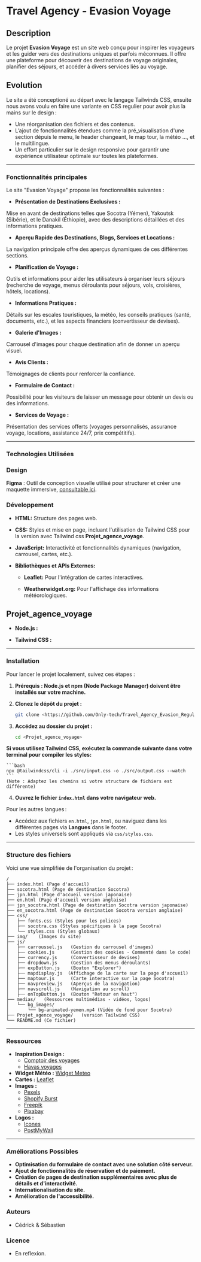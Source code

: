 # Travel Agency - Evasion Voyage

## Description

Le projet **Evasion Voyage** est un site web conçu pour inspirer les voyageurs et les guider vers des destinations uniques et parfois méconnues. Il offre une plateforme pour découvrir des destinations de voyage originales, planifier des séjours, et accéder à divers services liés au voyage.

## Evolution
Le site a été conceptioné au départ avec le langage Tailwinds CSS, ensuite nous avons voulu en faire une variante en CSS regulier pour avoir plus la mains sur le design :
- Une réorganisation des fichiers et des contenus.
- L’ajout de fonctionnalités étendues comme la pré_visualisation d'une section dépuis le menu, le header changeant, le map tour, la météo ..., et le multilingue.
- Un effort particulier sur le design responsive pour garantir une expérience utilisateur optimale sur toutes les plateformes.

---

### Fonctionnalités principales

Le site "Evasion Voyage" propose les fonctionnalités suivantes :

* **Présentation de Destinations Exclusives :** 

Mise en avant de destinations telles que Socotra (Yémen), Yakoutsk (Sibérie), et le Danakil (Éthiopie), avec des descriptions détaillées et des informations pratiques.

* **Aperçu Rapide des Destinations, Blogs, Services et Locations :** 

La navigation principale offre des aperçus dynamiques de ces différentes sections.

* **Planification de Voyage :** 

Outils et informations pour aider les utilisateurs à organiser leurs séjours (recherche de voyage, menus déroulants pour séjours, vols, croisières, hôtels, locations).

* **Informations Pratiques :** 

Détails sur les escales touristiques, la météo, les conseils pratiques (santé, documents, etc.), et les aspects financiers (convertisseur de devises).

* **Galerie d'Images :** 

Carrousel d'images pour chaque destination afin de donner un aperçu visuel.

* **Avis Clients :** 

Témoignages de clients pour renforcer la confiance.
* **Formulaire de Contact :** 

Possibilité pour les visiteurs de laisser un message pour obtenir un devis ou des informations.

* **Services de Voyage :** 

Présentation des services offerts (voyages personnalisés, assurance voyage, locations, assistance 24/7, prix compétitifs).

----

### Technologies Utilisées

### Design

**Figma** : Outil de conception visuelle utilisé pour structurer et créer une maquette immersive, [consultable ici](https://www.figma.com/design/3r8dPGUnOGZVQdS22DewQV/Travel-Agency-Evasion?node-id=0-1&p=f&t=S94qixIGuJgdeIjD-0).

### Développement

* **HTML:** Structure des pages web.

* **CSS:** Styles et mise en page, incluant l'utilisation de Tailwind CSS pour la version avec Tailwind css **Projet_agence_voyage**.

* **JavaScript:** Interactivité et fonctionnalités dynamiques (navigation, carrousel, cartes, etc.).

* **Bibliothèques et APIs Externes:**

    * **Leaflet:** Pour l'intégration de cartes interactives.

    * **Weatherwidget.org:** Pour l'affichage des informations météorologiques.

## Projet_agence_voyage

* **Node.js :** 

* **Tailwind CSS :** 

-------

### Installation

Pour lancer le projet localement, suivez ces étapes :

1.  **Prérequis :  Node.js et npm (Node Package Manager) doivent être installés sur votre machine.**

2.  **Clonez le dépôt du projet :**

    ```bash
    git clone <https://github.com/Only-tech/Travel_Agency_Evasion_Regular_CSS.git>  
    ```

3.  **Accédez au dossier du projet :**

    ```bash
    cd <Projet_agence_voyage>
    ```

  **Si vous utilisez Tailwind CSS, exécutez la commande suivante dans votre terminal pour compiler les styles:**

    ```bash
    npx @tailwindcss/cli -i ./src/input.css -o ./src/output.css --watch
    ```
    (Note : Adaptez les chemins si votre structure de fichiers est différente)

4.  **Ouvrez le fichier `index.html` dans votre navigateur web.**

Pour les autres langues :
   - Accédez aux fichiers `en.html`, `jpn.html`, ou naviguez dans les différentes pages via **Langues** dans le footer.
   - Les styles universels sont appliqués via `css/styles.css`.

------

### Structure des fichiers
Voici une vue simplifiée de l'organisation du projet :
```
/
├── index.html (Page d'accueil)
├── socotra.html (Page de destination Socotra)
├── jpn.html (Page d'accueil version japonaise)
├── en.html (Page d'accueil version anglaise)
├── jpn_socotra.html (Page de destination Socotra version japonaise)
├── en_socotra.html (Page de destination Socotra version anglaise)
├── css/
│   ├── fonts.css (Styles pour les polices)
│   ├── socotra.css (Styles spécifiques à la page Socotra)
│   └── styles.css (Styles globaux)
├── img/    (Images du site)
├── js/
│   ├── carroussel.js   (Gestion du carrousel d'images)
│   ├── cookies.js      (Gestion des cookies - Commenté dans le code)
│   ├── currency.js     (Convertisseur de devises)
│   ├── dropdown.js     (Gestion des menus déroulants)
│   ├── expButton.js    (Bouton "Explorer")
│   ├── mapdisplay.js  (Affichage de la carte sur la page d'accueil)
│   ├── maptour.js      (Carte interactive sur la page Socotra)
│   ├── navpreview.js   (Aperçus de la navigation)
│   ├── navscroll.js    (Navigation au scroll)
│   ├── onTopButton.js  (Bouton "Retour en haut")
├── medias/   (Ressources multimédias - vidéos, logos)
│   └── bg_images/
│       └── bg-animated-yemen.mp4 (Vidéo de fond pour Socotra)
├── Projet_agence_voyage/   (version Tailwind CSS)
└── README.md (Ce fichier)
```

---

### Ressources

* **Inspiration Design :**
    * [Comptoir des voyages](https://www.comptoirdesvoyages.fr/)
    * [Havas voyages](https://www.havas-voyages.fr/)
* **Widget Météo :** [Widget Meteo](https://weatherwidget.org/fr/)
* **Cartes :** [Leaflet](https://leafletjs.com/)
* **Images :**
    * [Pexels](https://www.pexels.com/fr-fr/)
    * [Shopify Burst](https://www.shopify.com/stock-photos)
    * [Freepik](https://fr.freepik.com/)
    * [Pixabay](https://pixabay.com/fr/)
* **Logos :**
    * [Icones](https://icones8.fr/icons)
    * [PostMyWall](https://fr.postermywall.com/)

----------

### Améliorations Possibles

* **Optimisation du formulaire de contact avec une solution côté serveur.**
* **Ajout de fonctionnalités de réservation et de paiement.**
* **Création de pages de destination supplémentaires avec plus de détails et d'interactivité.**
* **Internationalisation du site.**
* **Amélioration de l'accessibilité.**

### Auteurs

* Cédrick & Sébastien

### Licence

* En reflexion.
